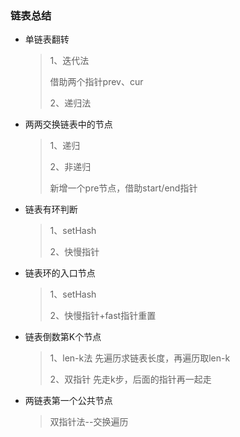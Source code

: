 ### 链表总结

*   单链表翻转

    >   1、迭代法
    >
    >   借助两个指针prev、cur
    >
    >   2、递归法

*   两两交换链表中的节点

    >1、递归
    >
    >2、非递归
    >
    >新增一个pre节点，借助start/end指针

*   链表有环判断

    >   1、setHash
    >
    >   2、快慢指针

*   链表环的入口节点

    >   1、setHash
    >
    >   2、快慢指针+fast指针重置

*   链表倒数第K个节点

    >   1、len-k法 先遍历求链表长度，再遍历取len-k
    >
    >   2、双指针   先走k步，后面的指针再一起走

*   两链表第一个公共节点

    >   双指针法--交换遍历
